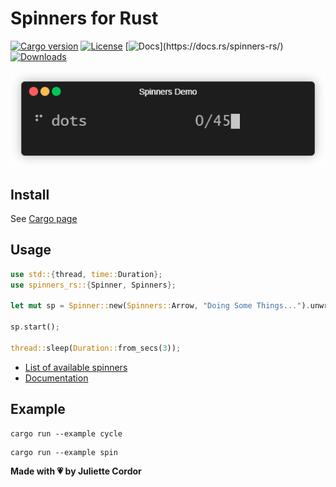 # Spinners for Rust

[![Cargo version](https://img.shields.io/crates/v/spinners-rs.svg)](https://crates.io/crates/spinners-rs)
[![License](https://img.shields.io/github/license/jewlexx/spinners-rs)](https://github.com/jewlexx/spinners-rs/blob/master/LICENSE)
[![Docs](https://img.shields.io/badge/docs-👌-4EC329.svg?)](https://docs.rs/spinners-rs/)
[![Downloads](https://img.shields.io/crates/d/spinners-rs.svg)](https://crates.io/crates/spinners-rs)

![Demo Gif](./demo/render.gif)

## Install

See [Cargo page](https://crates.io/crates/spinners-rs)

## Usage

```rust
use std::{thread, time::Duration};
use spinners_rs::{Spinner, Spinners};

let mut sp = Spinner::new(Spinners::Arrow, "Doing Some Things...").unwrap();

sp.start();

thread::sleep(Duration::from_secs(3));
```

- [List of available spinners](src/spinners.rs)
- [Documentation](https://docs.rs/spinners-rs/)

## Example

```shell
cargo run --example cycle
```

```shell
cargo run --example spin
```

**Made with 💗 by Juliette Cordor**
